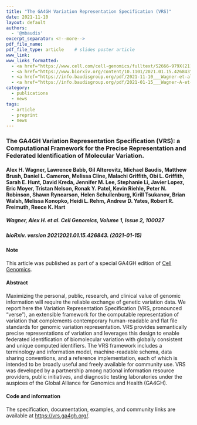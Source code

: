 ```yaml
---
title: "The GA4GH Variation Representation Specification (VRS)"
date: 2021-11-10
layout: default
authors:
  - '@mbaudis'
excerpt_separator: <!--more-->
pdf_file_name:
pdf_file_type: article    # slides poster article
www_link:
www_links_formatted:
  - <a href="https://www.cell.com/cell-genomics/fulltext/S2666-979X(21)00034-3" target="_blank">[Cell Genomics]</a>
  - <a href="https://www.biorxiv.org/content/10.1101/2021.01.15.426843" target="_blank">[bioRxiv]</a>
  - <a href="https://info.baudisgroup.org/pdf/2021-11-10___Wagner-et-al.__The-GA4GH-Variation-Representation-Specification__Cell-Genomics.pdf" target="_blank">[Article PDF}]</a>
  - <a href="https://info.baudisgroup.org/pdf/2021-01-15___Wagner-A-et-al.__The-GA4GH-Variation-Representation-Specification-VRS__bioRxiv-426843v1.pdf" target="_blank">[Preprint PDF}]</a>
category:
  - publications
  - news
tags:
  - article
  - preprint
  - news
---
```


### The GA4GH Variation Representation Specification (VRS): a Computational Framework for the Precise Representation and Federated Identification of Molecular Variation.

#### Alex H. Wagner, Lawrence Babb, Gil Alterovitz, Michael Baudis, Matthew Brush, Daniel L. Cameron, Melissa Cline, Malachi Griffith, Obi L. Griffith, Sarah E. Hunt, David Kreda, Jennifer M. Lee, Stephanie Li, Javier Lopez, Eric Moyer, Tristan Nelson, Ronak Y. Patel, Kevin Riehle, Peter N. Robinson, Shawn Rynearson, Helen Schuilenburg, Kirill Tsukanov, Brian Walsh, Melissa Konopko, Heidi L. Rehm, Andrew D. Yates, Robert R. Freimuth, Reece K. Hart

##### Wagner, Alex H. et al. Cell Genomics, Volume 1, Issue 2, 100027
##### bioRxiv. version 20212021.01.15.426843. (2021-01-15)

#### Note

This article was published as part of a special GA4GH edition of [Cell Genomics](https://www.cell.com/cell-genomics/issue?pii=S2666-979X(21)X0003-1).

<!--more-->

#### Abstract

Maximizing the personal, public, research, and clinical value of genomic information will require the reliable exchange of genetic variation data. We report here the Variation Representation Specification (VRS, pronounced “verse”), an extensible framework for the computable representation of variation that complements contemporary human-readable and flat file standards for genomic variation representation. VRS provides semantically precise representations of variation and leverages this design to enable federated identification of biomolecular variation with globally consistent and unique computed identifiers. The VRS framework includes a terminology and information model, machine-readable schema, data sharing conventions, and a reference implementation, each of which is intended to be broadly useful and freely available for community use. VRS was developed by a partnership among national information resource providers, public initiatives, and diagnostic testing laboratories under the auspices of the Global Alliance for Genomics and Health (GA4GH).

#### Code and information

The specification, documentation, examples, and community links are available at https://vrs.ga4gh.org/.
